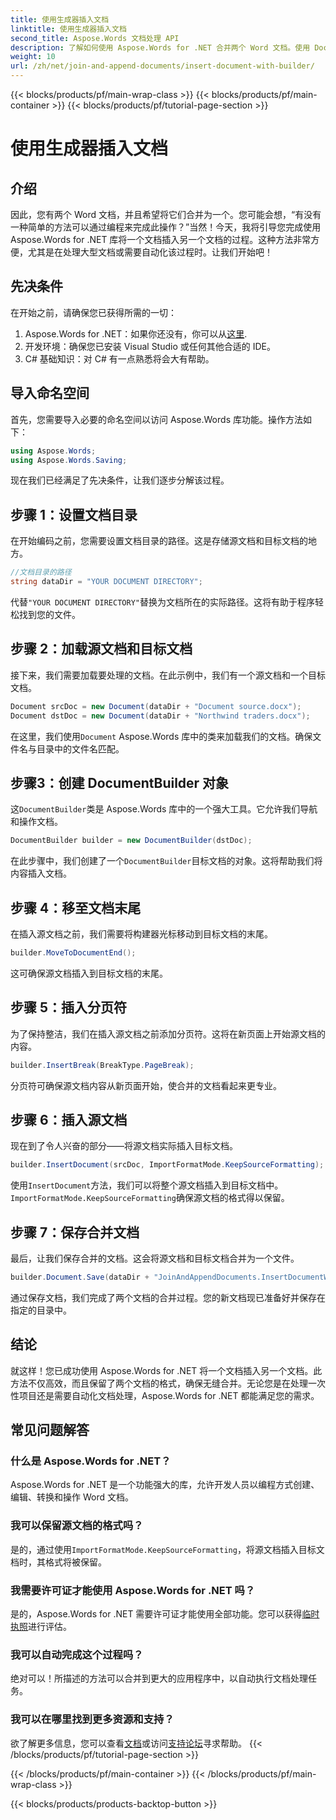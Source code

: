 ```yaml
---
title: 使用生成器插入文档
linktitle: 使用生成器插入文档
second_title: Aspose.Words 文档处理 API
description: 了解如何使用 Aspose.Words for .NET 合并两个 Word 文档。使用 DocumentBuilder 插入文档并保留格式的分步指南。
weight: 10
url: /zh/net/join-and-append-documents/insert-document-with-builder/
---
```


{{< blocks/products/pf/main-wrap-class >}}
{{< blocks/products/pf/main-container >}}
{{< blocks/products/pf/tutorial-page-section >}}

# 使用生成器插入文档

## 介绍

因此，您有两个 Word 文档，并且希望将它们合并为一个。您可能会想，“有没有一种简单的方法可以通过编程来完成此操作？”当然！今天，我将引导您完成使用 Aspose.Words for .NET 库将一个文档插入另一个文档的过程。这种方法非常方便，尤其是在处理大型文档或需要自动化该过程时。让我们开始吧！

## 先决条件

在开始之前，请确保您已获得所需的一切：

1.  Aspose.Words for .NET：如果你还没有，你可以从[这里](https://releases.aspose.com/words/net/).
2. 开发环境：确保您已安装 Visual Studio 或任何其他合适的 IDE。
3. C# 基础知识：对 C# 有一点熟悉将会大有帮助。

## 导入命名空间

首先，您需要导入必要的命名空间以访问 Aspose.Words 库功能。操作方法如下：

```csharp
using Aspose.Words;
using Aspose.Words.Saving;
```

现在我们已经满足了先决条件，让我们逐步分解该过程。

## 步骤 1：设置文档目录

在开始编码之前，您需要设置文档目录的路径。这是存储源文档和目标文档的地方。

```csharp
//文档目录的路径
string dataDir = "YOUR DOCUMENT DIRECTORY";
```

代替`"YOUR DOCUMENT DIRECTORY"`替换为文档所在的实际路径。这将有助于程序轻松找到您的文件。

## 步骤 2：加载源文档和目标文档

接下来，我们需要加载要处理的文档。在此示例中，我们有一个源文档和一个目标文档。

```csharp
Document srcDoc = new Document(dataDir + "Document source.docx");
Document dstDoc = new Document(dataDir + "Northwind traders.docx");
```

在这里，我们使用`Document` Aspose.Words 库中的类来加载我们的文档。确保文件名与目录中的文件名匹配。

## 步骤3：创建 DocumentBuilder 对象

这`DocumentBuilder`类是 Aspose.Words 库中的一个强大工具。它允许我们导航和操作文档。

```csharp
DocumentBuilder builder = new DocumentBuilder(dstDoc);
```

在此步骤中，我们创建了一个`DocumentBuilder`目标文档的对象。这将帮助我们将内容插入文档。

## 步骤 4：移至文档末尾

在插入源文档之前，我们需要将构建器光标移动到目标文档的末尾。

```csharp
builder.MoveToDocumentEnd();
```

这可确保源文档插入到目标文档的末尾。

## 步骤 5：插入分页符

为了保持整洁，我们在插入源文档之前添加分页符。这将在新页面上开始源文档的内容。

```csharp
builder.InsertBreak(BreakType.PageBreak);
```

分页符可确保源文档内容从新页面开始，使合并的文档看起来更专业。

## 步骤 6：插入源文档

现在到了令人兴奋的部分——将源文档实际插入目标文档。

```csharp
builder.InsertDocument(srcDoc, ImportFormatMode.KeepSourceFormatting);
```

使用`InsertDocument`方法，我们可以将整个源文档插入到目标文档中。`ImportFormatMode.KeepSourceFormatting`确保源文档的格式得以保留。

## 步骤 7：保存合并文档

最后，让我们保存合并的文档。这会将源文档和目标文档合并为一个文件。

```csharp
builder.Document.Save(dataDir + "JoinAndAppendDocuments.InsertDocumentWithBuilder.docx");
```

通过保存文档，我们完成了两个文档的合并过程。您的新文档现已准备好并保存在指定的目录中。

## 结论

就这样！您已成功使用 Aspose.Words for .NET 将一个文档插入另一个文档。此方法不仅高效，而且保留了两个文档的格式，确保无缝合并。无论您是在处理一次性项目还是需要自动化文档处理，Aspose.Words for .NET 都能满足您的需求。

## 常见问题解答

### 什么是 Aspose.Words for .NET？  
Aspose.Words for .NET 是一个功能强大的库，允许开发人员以编程方式创建、编辑、转换和操作 Word 文档。

### 我可以保留源文档的格式吗？  
是的，通过使用`ImportFormatMode.KeepSourceFormatting`，将源文档插入目标文档时，其格式将被保留。

### 我需要许可证才能使用 Aspose.Words for .NET 吗？  
是的，Aspose.Words for .NET 需要许可证才能使用全部功能。您可以获得[临时执照](https://purchase.aspose.com/temporary-license/)进行评估。

### 我可以自动完成这个过程吗？  
绝对可以！所描述的方法可以合并到更大的应用程序中，以自动执行文档处理任务。

### 我可以在哪里找到更多资源和支持？  
欲了解更多信息，您可以查看[文档](https://reference.aspose.com/words/net/)或访问[支持论坛](https://forum.aspose.com/c/words/8)寻求帮助。
{{< /blocks/products/pf/tutorial-page-section >}}

{{< /blocks/products/pf/main-container >}}
{{< /blocks/products/pf/main-wrap-class >}}

{{< blocks/products/products-backtop-button >}}
